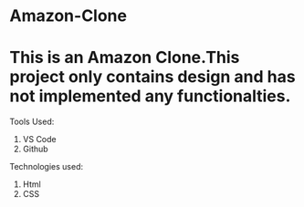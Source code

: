 # Amazon-Clone

<h1>This is an Amazon Clone.This project only contains design and has not implemented any functionalties. </h1>

Tools Used:
1. VS Code
2. Github

Technologies used:

1. Html
2. CSS 

